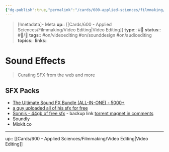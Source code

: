 ```yaml
---
{"dg-publish":true,"permalink":"/cards/600-applied-sciences/filmmaking/sound-effects/","title":"Sound Effects"}
---
```


> [!metadata]- Meta
> **up**:: [[Cards/600 - Applied Sciences/Filmmaking/Video Editing\|Video Editing]]
> **type**:: #📝 
> **status**:: #📝/🌱 
> **tags**::  #on/videoediting #on/sounddesign #on/audioediting
> **topics**:: 
> **links**::


# Sound Effects

> Curating SFX from the web and more

## SFX Packs
- [The Ultimate Sound FX Bundle (ALL-IN-ONE) - 5000+](https://ocularsounds.com/products/the-ultimate-sound-fx-bundle)
- [a guy uploaded all of his sfx for free](https://www.reddit.com/r/VideoEditing/s/6f07kwm6ih) 
- [Sonnis - 44gb of free sfx](https://gdc.sonniss.com/) - backup link [torrent magnet in comments](https://www.reddit.com/r/VideoEditing/s/TGfycWfTyP)
- Soundly
- Mixkit.co

---
up:: [[Cards/600 - Applied Sciences/Filmmaking/Video Editing\|Video Editing]]

